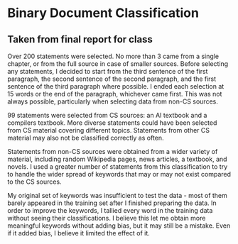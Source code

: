 # Binary Document Classification

## Taken from final report for class
Over 200 statements were selected. No more than 3 came from a single chapter, or from the full source in case of smaller sources. Before selecting any statements, I decided to start from the third sentence of the first paragraph, the second sentence of the second paragraph, and the first sentence of the third paragraph where possible. I ended each selection at 15 words or the end of the paragraph, whichever came first. This was not always possible, particularly when selecting data from non-CS sources.

99 statements were selected from CS sources: an AI textbook and a compilers textbook. More diverse statements could have been selected from CS material covering different topics. Statements from other CS material may also not be classified correctly as often.

Statements from non-CS sources were obtained from a wider variety of material, including random Wikipedia pages, news articles, a textbook, and novels. I used a greater number of statements from this classification to try to handle the wider spread of keywords that may or may not exist compared to the CS sources.

My original set of keywords was insufficient to test the data - most of them barely appeared in the training set after I finished preparing the data. In order to improve the keywords, I tallied every word in the training data without seeing their classifications. I believe this let me obtain more meaningful keywords without adding bias, but it may still be a mistake. Even if it added bias, I believe it limited the effect of it.

